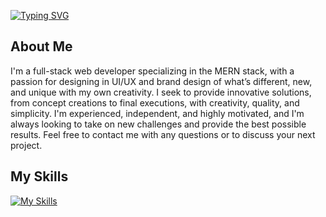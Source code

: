 [![Typing SVG](https://readme-typing-svg.demolab.com/?lines=Full+Stack+Developer;MERN+Stack)](https://git.io/typing-svg)
<!-- About Me -->
## About Me
I'm a full-stack web developer specializing in the MERN stack, with a passion for designing in UI/UX and brand design of what’s different, new, and unique with my own creativity. I seek to provide innovative solutions, from concept creations to final executions, with creativity, quality, and simplicity. I'm experienced, independent, and highly motivated, and I'm always looking to take on new challenges and provide the best possible results. Feel free to contact me with any questions or to discuss your next project.
<!-- My Skills -->
## My Skills
[![My Skills](https://skillicons.dev/icons?i=c,react,css,electron,express,figma,firebase,git,github,html,ai,java,js,jquery,mongodb,mysql,nextjs,nodejs,ps,postman,py,redux,tailwind,ts,vite,vscode&perline=13)](https://skillicons.dev)

<!--
**abdelkrimdjerrah/abdelkrimdjerrah** is a ✨ _special_ ✨ repository because its `README.md` (this file) appears on your GitHub profile.

Here are some ideas to get you started:

- 🔭 I’m currently working on ...
- 🌱 I’m currently learning ...
- 👯 I’m looking to collaborate on ...
- 🤔 I’m looking for help with ...
- 💬 Ask me about ...
- 📫 How to reach me: ...
- 😄 Pronouns: ...
- ⚡ Fun fact: ...
-->
